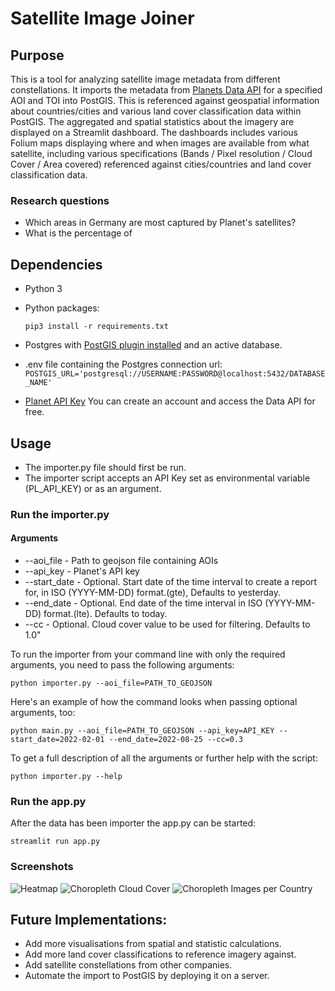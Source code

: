 # Satellite Image Joiner

## Purpose
This is a tool for analyzing satellite image metadata from different constellations. It imports the metadata from [Planets Data API](https://developers.planet.com/docs/apis/data/) for a specified AOI and TOI into PostGIS. This is referenced against geospatial information about countries/cities and various land cover classification data within PostGIS. 
The aggregated and spatial statistics about the imagery are displayed on a Streamlit dashboard.  The dashboards includes various Folium maps displaying where and when images are available from what satellite, including various specifications (Bands / Pixel resolution / Cloud Cover / Area covered) referenced against cities/countries and land cover classification data. 

### Research questions
* Which areas in Germany are most captured by Planet's satellites?
* What is the percentage of 

## Dependencies

* Python 3
* Python packages:

      pip3 install -r requirements.txt

* Postgres with [PostGIS plugin installed](https://postgis.net/install/) and an active database.

* .env file containing the Postgres connection url: 
```POSTGIS_URL='postgresql://USERNAME:PASSWORD@localhost:5432/DATABASE_NAME'```

* [Planet API Key](https://www.planet.com/account/#/user-settings) 
You can create an account and access the Data API for free.

## Usage

* The importer.py file should first be run.
* The importer script accepts an API Key set as environmental variable (PL_API_KEY) or as an argument. 

### Run the importer.py
#### Arguments 
* --aoi_file -  Path to geojson file containing AOIs
* --api_key - Planet's API key
* --start_date - Optional. Start date of the time interval to create a report for, in ISO (YYYY-MM-DD) format.(gte), Defaults to yesterday.
* --end_date - Optional. End date of the time interval in ISO (YYYY-MM-DD) format.(lte). Defaults to today.
* --cc - Optional. Cloud cover value to be used for filtering. Defaults to 1.0"

To run the importer from your command line with only the required arguments, you need to pass the following arguments:

```
python importer.py --aoi_file=PATH_TO_GEOJSON
```

Here's an example of how the command looks when passing optional arguments, too:

```
python main.py --aoi_file=PATH_TO_GEOJSON --api_key=API_KEY --start_date=2022-02-01 --end_date=2022-08-25 --cc=0.3
```

To get a full description of all the arguments or further help with the script:

```
python importer.py --help
```

### Run the app.py
After the data has been importer the app.py can be started:

```
streamlit run app.py
```

### Screenshots

![Heatmap](https://github.com/marcleerink/sat_img_joiner/blob/main/app_screenshots/Screenshot%202022-10-15%20at%2013.30.56.png)
![Choropleth Cloud Cover](https://github.com/marcleerink/sat_img_joiner/blob/main/app_screenshots/Screenshot%202022-10-15%20at%2013.48.20.png)
![Choropleth Images per Country](https://github.com/marcleerink/sat_img_joiner/blob/main/app_screenshots/Screenshot%202022-10-15%20at%2013.50.50.png)

## Future Implementations:
- Add more visualisations from spatial and statistic calculations.
- Add more land cover classifications to reference imagery against.
- Add satellite constellations from other companies.
- Automate the import to PostGIS by deploying it on a server.


